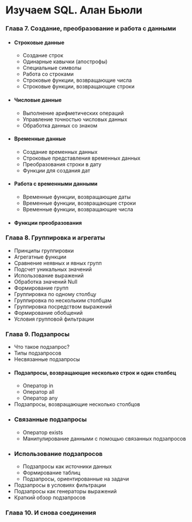 # Изучаем SQL. Алан Бьюли


### Глава 7. Создание, преобразование и работа с данными

- #### Строковые данные
    * Создание строк
    * Одинарные кавычки (апострофы)
    * Специальные символы
    * Работа со строками
    * Строковые функции, возвращающие числа
    * Строковые функции, возвращающие строки
- #### Числовые данные
    - Выполнение арифметических операций
    - Управление точностью числовых данных
    - Обработка данных со знаком
- #### Временные данные
    - Создание временных данных
    - Строковые представления временных данных
    - Преобразования строки в дату
    - Функции для создания дат
- #### Работа с временными данными
    - Временные функции, возвращающие даты
    - Временные функции, возвращающие строки
    - Временные функции, возвращающие числа
- #### Функции преобразования

### Глава 8. Группировка и агрегаты

- Принципы группировки
- Агрегатные функции
- Сравнение неявных и явных групп
- Подсчет уникальных значений
- Использование выражений
- Обработка значений Null
- Формирование групп
- Группировка по одному столбцу
- Группировка по нескольким столбцам
- Группировка посредством выражений
- Формирование обобщений
- Условия групповой фильтрации


### Глава 9. Подзапросы
- Что такое подзапрос?
- Типы подзапросов
- Несвязанные подзапросы
- #### Подзапросы, возвращающие несколько строк и один столбец
  - Оператор in
  - Оператор all
  - Оператор any
- Подзапросы, возвращающие несколько столбцов
- ### Связанные подзапросы
  - Оператор exists
  - Манипулирование данными с помощью связанных подзапросов
- ### Использование подзапросов
  - Подзапросы как источники данных
  - Формирование таблиц
  - Подзапросы, ориентированные на задачи
- Подзапросы в условиях фильтрации
- Подзапросы как генераторы выражений
- Краткий обзор подзапросов

### Глава 10. И снова соединения